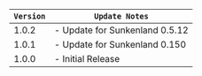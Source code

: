 | `Version` | `Update Notes`                 |
|-----------|--------------------------------|
| 1.0.2     | - Update for Sunkenland 0.5.12 |
| 1.0.1     | - Update for Sunkenland 0.150  |
| 1.0.0     | - Initial Release              |